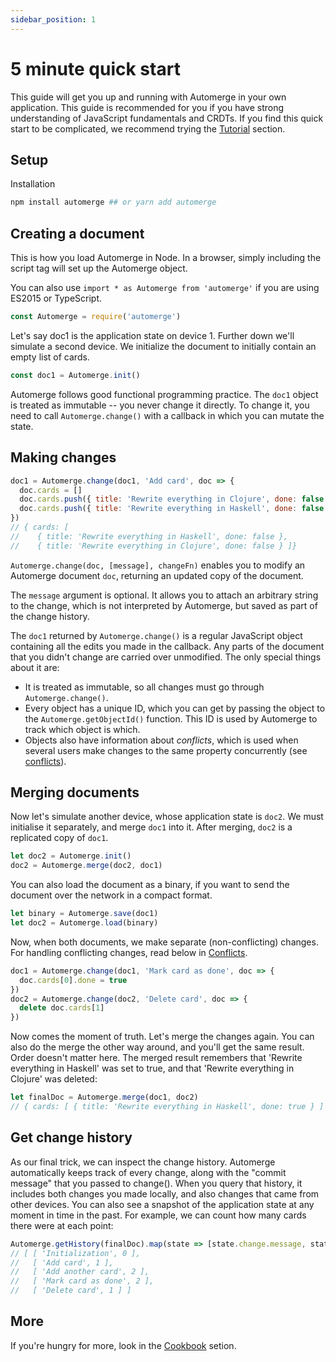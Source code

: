 ```yaml
---
sidebar_position: 1
---
```


# 5 minute quick start

This guide will get you up and running with Automerge in your own application. This guide is recommended for you if you have strong understanding of JavaScript fundamentals and CRDTs. If you find this quick start to be complicated, we recommend trying the [Tutorial](/docs/tutorial/introduction) section.


## Setup

Installation

```bash
npm install automerge ## or yarn add automerge
```


## Creating a document

This is how you load Automerge in Node. In a browser, simply including the
script tag will set up the Automerge object.

You can also use `import * as Automerge from 'automerge'` if you are using ES2015 or TypeScript.

```js
const Automerge = require('automerge')
```

Let's say doc1 is the application state on device 1. Further down we'll simulate a second device. We initialize the document to initially contain an empty list of cards.

```js
const doc1 = Automerge.init()
```

Automerge follows good functional programming practice. The `doc1` object is treated as immutable -- you  never change it directly. To change it, you need to call `Automerge.change()` with a callback in which you can mutate the state. 


## Making changes

```js
doc1 = Automerge.change(doc1, 'Add card', doc => {
  doc.cards = []
  doc.cards.push({ title: 'Rewrite everything in Clojure', done: false })
  doc.cards.push({ title: 'Rewrite everything in Haskell', done: false })
})
// { cards: [ 
//    { title: 'Rewrite everything in Haskell', done: false },
//    { title: 'Rewrite everything in Clojure', done: false } ]} 
```

`Automerge.change(doc, [message], changeFn)` enables you to modify an Automerge document `doc`,
returning an updated copy of the document.

The `message` argument is optional. It allows you to attach an arbitrary string to the change, which is not interpreted by Automerge, but saved as part of the change history.

The `doc1` returned by `Automerge.change()` is a regular JavaScript object containing all the
edits you made in the callback. Any parts of the document that you didn't change are carried over
unmodified. The only special things about it are:

  - It is treated as immutable, so all changes must go through `Automerge.change()`.
  - Every object has a unique ID, which you can get by passing the object to the
    `Automerge.getObjectId()` function. This ID is used by Automerge to track which object is which.
  - Objects also have information about _conflicts_, which is used when several users make changes to
    the same property concurrently (see [conflicts](cookbook/conflicts)). 

## Merging documents

Now let's simulate another device, whose application state is `doc2`. We must
initialise it separately, and merge `doc1` into it. After merging, `doc2` is a replicated copy of `doc1`.

```js
let doc2 = Automerge.init()
doc2 = Automerge.merge(doc2, doc1)
```

You can also load the document as a binary, if you want to send the document over the network in a compact format.

```js
let binary = Automerge.save(doc1)
let doc2 = Automerge.load(binary)
```

Now, when both documents, we make separate (non-conflicting) changes. For handling conflicting changes, read below in [Conflicts](#conflicts).
```js
doc1 = Automerge.change(doc1, 'Mark card as done', doc => {
  doc.cards[0].done = true
})
doc2 = Automerge.change(doc2, 'Delete card', doc => {
  delete doc.cards[1]
})
```

Now comes the moment of truth. Let's merge the changes again. You can also do the merge the other way around, and you'll get the same result. Order doesn't matter here. The merged result remembers that 'Rewrite everything in Haskell' was set to true, and that 'Rewrite everything in Clojure' was deleted:

```js
let finalDoc = Automerge.merge(doc1, doc2)
// { cards: [ { title: 'Rewrite everything in Haskell', done: true } ] }
```

## Get change history


As our final trick, we can inspect the change history. Automerge automatically
keeps track of every change, along with the "commit message" that you passed to
change(). When you query that history, it includes both changes you made
locally, and also changes that came from other devices. You can also see a
snapshot of the application state at any moment in time in the past. For
example, we can count how many cards there were at each point:

```js
Automerge.getHistory(finalDoc).map(state => [state.change.message, state.snapshot.cards.length])
// [ [ 'Initialization', 0 ],
//   [ 'Add card', 1 ],
//   [ 'Add another card', 2 ],
//   [ 'Mark card as done', 2 ],
//   [ 'Delete card', 1 ] ]
```

## More

If you're hungry for more, look in the [Cookbook](cookbook/modeling-data) setion.
